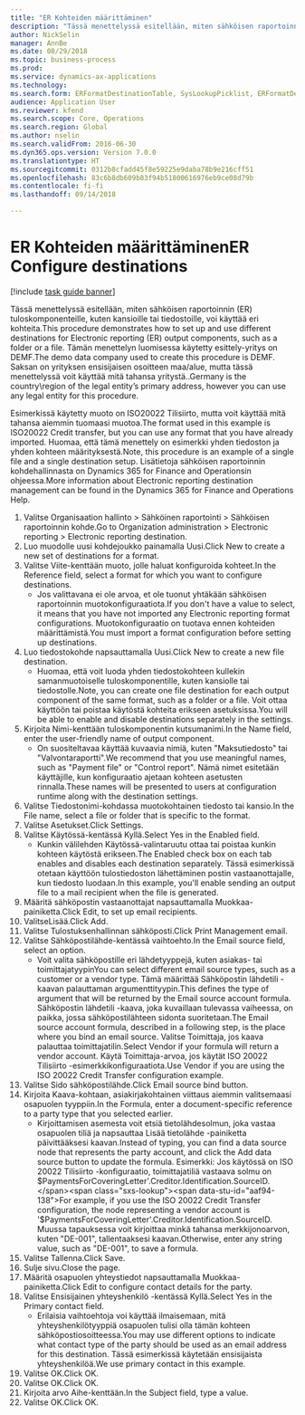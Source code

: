 ```yaml
--- 
title: "ER Kohteiden määrittäminen"
description: "Tässä menettelyssä esitellään, miten sähköisen raportoinnin (ER) tuloskomponenteille, kuten kansioille tai tiedostoille, voi käyttää eri kohteita."
author: NickSelin
manager: AnnBe
ms.date: 08/29/2018
ms.topic: business-process
ms.prod: 
ms.service: dynamics-ax-applications
ms.technology: 
ms.search.form: ERFormatDestinationTable, SysLookupPicklist, ERFormatDestinationSettings, ERFormatDestinationEmailSettings, ERExpressionDesignerFormula, SRSPrintDestinationTokens
audience: Application User
ms.reviewer: kfend
ms.search.scope: Core, Operations
ms.search.region: Global
ms.author: nselin
ms.search.validFrom: 2016-06-30
ms.dyn365.ops.version: Version 7.0.0
ms.translationtype: HT
ms.sourcegitcommit: 0312b8cfadd45f8e59225e9daba78b9e216cff51
ms.openlocfilehash: 83c6b8db609b83f94b51800616976eb9ce08d79b
ms.contentlocale: fi-fi
ms.lasthandoff: 09/14/2018

---
```

# <a name="er-configure-destinations"></a><span data-ttu-id="aaf94-103">ER Kohteiden määrittäminen</span><span class="sxs-lookup"><span data-stu-id="aaf94-103">ER Configure destinations</span></span>

[!include [task guide banner](../../includes/task-guide-banner.md)]

<span data-ttu-id="aaf94-104">Tässä menettelyssä esitellään, miten sähköisen raportoinnin (ER) tuloskomponenteille, kuten kansioille tai tiedostoille, voi käyttää eri kohteita.</span><span class="sxs-lookup"><span data-stu-id="aaf94-104">This procedure demonstrates how to set up and use different destinations for Electronic reporting (ER) output components, such as a folder or a file.</span></span> <span data-ttu-id="aaf94-105">Tämän menettelyn luomisessa käytetty esittely-yritys on DEMF.</span><span class="sxs-lookup"><span data-stu-id="aaf94-105">The demo data company used to create this procedure is DEMF.</span></span> <span data-ttu-id="aaf94-106">Saksan on yrityksen ensisijaisen osoitteen maa/alue, mutta tässä menettelyssä voit käyttää mitä tahansa yritystä..</span><span class="sxs-lookup"><span data-stu-id="aaf94-106">Germany is the country\region of the legal entity’s primary address, however you can use any legal entity for this procedure.</span></span> 

<span data-ttu-id="aaf94-107">Esimerkissä käytetty muoto on ISO20022 Tilisiirto, mutta voit käyttää mitä tahansa aiemmin tuomaasi muotoa.</span><span class="sxs-lookup"><span data-stu-id="aaf94-107">The format used in this example is ISO20022 Credit transfer, but you can use any format that you have already imported.</span></span> <span data-ttu-id="aaf94-108">Huomaa, että tämä menettely on esimerkki yhden tiedoston ja yhden kohteen määrityksestä.</span><span class="sxs-lookup"><span data-stu-id="aaf94-108">Note, this procedure is an example of a single file and a single destination setup.</span></span> <span data-ttu-id="aaf94-109">Lisätietoja sähköisen raportoinnin kohdehallinnasta on Dynamics 365 for Finance and Operationsin ohjeessa.</span><span class="sxs-lookup"><span data-stu-id="aaf94-109">More information about Electronic reporting destination management can be found in the Dynamics 365 for Finance and Operations Help.</span></span>

1. <span data-ttu-id="aaf94-110">Valitse Organisaation hallinto > Sähköinen raportointi > Sähköisen raportoinnin kohde.</span><span class="sxs-lookup"><span data-stu-id="aaf94-110">Go to Organization administration > Electronic reporting > Electronic reporting destination.</span></span>
2. <span data-ttu-id="aaf94-111">Luo muodolle uusi kohdejoukko painamalla Uusi.</span><span class="sxs-lookup"><span data-stu-id="aaf94-111">Click New to create a new set of destinations for a format.</span></span>
3. <span data-ttu-id="aaf94-112">Valitse Viite-kenttään muoto, jolle haluat konfiguroida kohteet.</span><span class="sxs-lookup"><span data-stu-id="aaf94-112">In the Reference field, select a format for which you want to configure destinations.</span></span>
    * <span data-ttu-id="aaf94-113">Jos valittavana ei ole arvoa, et ole tuonut yhtäkään sähköisen raportoinnin muotokonfiguraatiota.</span><span class="sxs-lookup"><span data-stu-id="aaf94-113">If you don't have a value to select, it means that you have not imported any Electronic reporting format configurations.</span></span> <span data-ttu-id="aaf94-114">Muotokonfiguraatio on tuotava ennen kohteiden määrittämistä.</span><span class="sxs-lookup"><span data-stu-id="aaf94-114">You must import a format configuration before setting up destinations.</span></span>  
4. <span data-ttu-id="aaf94-115">Luo tiedostokohde napsauttamalla Uusi.</span><span class="sxs-lookup"><span data-stu-id="aaf94-115">Click New to create a new file destination.</span></span>
    * <span data-ttu-id="aaf94-116">Huomaa, että voit luoda yhden tiedostokohteen kullekin samanmuotoiselle tuloskomponentille, kuten kansiolle tai tiedostolle.</span><span class="sxs-lookup"><span data-stu-id="aaf94-116">Note, you can create one file destination for each output component of the same format, such as a folder or a file.</span></span> <span data-ttu-id="aaf94-117">Voit ottaa käyttöön tai poistaa käytöstä kohteita erikseen asetuksissa.</span><span class="sxs-lookup"><span data-stu-id="aaf94-117">You will be able to enable and disable destinations separately in the settings.</span></span>  
5. <span data-ttu-id="aaf94-118">Kirjoita Nimi-kenttään tuloskomponentin kutsumanimi.</span><span class="sxs-lookup"><span data-stu-id="aaf94-118">In the Name field, enter the user-friendly name of output component.</span></span>
    * <span data-ttu-id="aaf94-119">On suositeltavaa käyttää kuvaavia nimiä, kuten "Maksutiedosto" tai "Valvontaraportti".</span><span class="sxs-lookup"><span data-stu-id="aaf94-119">We recommend that you use meaningful names, such as "Payment file" or "Control report".</span></span> <span data-ttu-id="aaf94-120">Nämä nimet esitetään käyttäjille, kun konfiguraatio ajetaan kohteen asetusten rinnalla.</span><span class="sxs-lookup"><span data-stu-id="aaf94-120">These names will be presented to users at configuration runtime along with the destination settings.</span></span>  
6. <span data-ttu-id="aaf94-121">Valitse Tiedostonimi-kohdassa muotokohtainen tiedosto tai kansio.</span><span class="sxs-lookup"><span data-stu-id="aaf94-121">In the File name, select a file or folder that is specific to the format.</span></span>
7. <span data-ttu-id="aaf94-122">Valitse Asetukset.</span><span class="sxs-lookup"><span data-stu-id="aaf94-122">Click Settings.</span></span>
8. <span data-ttu-id="aaf94-123">Valitse Käytössä-kentässä Kyllä.</span><span class="sxs-lookup"><span data-stu-id="aaf94-123">Select Yes in the Enabled field.</span></span>
    * <span data-ttu-id="aaf94-124">Kunkin välilehden Käytössä-valintaruutu ottaa tai poistaa kunkin kohteen käytöstä erikseen.</span><span class="sxs-lookup"><span data-stu-id="aaf94-124">The Enabled check box on each tab enables and disables each destination separately.</span></span> <span data-ttu-id="aaf94-125">Tässä esimerkissä otetaan käyttöön tulostiedoston lähettäminen postin vastaanottajalle, kun tiedosto luodaan.</span><span class="sxs-lookup"><span data-stu-id="aaf94-125">In this example, you'll enable sending an output file to a mail recipient when the file is generated.</span></span>  
9. <span data-ttu-id="aaf94-126">Määritä sähköpostin vastaanottajat napsauttamalla Muokkaa-painiketta.</span><span class="sxs-lookup"><span data-stu-id="aaf94-126">Click Edit, to set up email recipients.</span></span>
10. <span data-ttu-id="aaf94-127">ValitseLisää.</span><span class="sxs-lookup"><span data-stu-id="aaf94-127">Click Add.</span></span>
11. <span data-ttu-id="aaf94-128">Valitse Tulostuksenhallinnan sähköposti.</span><span class="sxs-lookup"><span data-stu-id="aaf94-128">Click Print Management email.</span></span>
12. <span data-ttu-id="aaf94-129">Valitse Sähköpostilähde-kentässä vaihtoehto.</span><span class="sxs-lookup"><span data-stu-id="aaf94-129">In the Email source  field, select an option.</span></span>
    * <span data-ttu-id="aaf94-130">Voit valita sähköpostille eri lähdetyyppejä, kuten asiakas- tai toimittajatyypin</span><span class="sxs-lookup"><span data-stu-id="aaf94-130">You can select different email source types, such as a customer or a vendor type.</span></span> <span data-ttu-id="aaf94-131">Tämä määrittää Sähköpostin lähdetili -kaavan palauttaman argumenttityypin.</span><span class="sxs-lookup"><span data-stu-id="aaf94-131">This defines the type of argument that will be returned by the Email source account formula.</span></span> <span data-ttu-id="aaf94-132">Sähköpostin lähdetili -kaava, joka kuvaillaan tulevassa vaiheessa, on paikka, jossa sähköpostilähteen sidonta suoritetaan.</span><span class="sxs-lookup"><span data-stu-id="aaf94-132">The Email source account formula, described in a following step, is the place where you bind an email source.</span></span> <span data-ttu-id="aaf94-133">Valitse Toimittaja, jos kaava palauttaa toimittajatilin.</span><span class="sxs-lookup"><span data-stu-id="aaf94-133">Select Vendor if your formula will return a vendor account.</span></span> <span data-ttu-id="aaf94-134">Käytä Toimittaja-arvoa, jos käytät ISO 20022 Tilisiirto -esimerkkikonfiguraatiota.</span><span class="sxs-lookup"><span data-stu-id="aaf94-134">Use Vendor if you are using the ISO 20022 Credit Transfer configuration example.</span></span>  
13. <span data-ttu-id="aaf94-135">Valitse Sido sähköpostilähde.</span><span class="sxs-lookup"><span data-stu-id="aaf94-135">Click Email source bind button.</span></span>
14. <span data-ttu-id="aaf94-136">Kirjoita Kaava-kohtaan, asiakirjakohtainen viittaus aiemmin valitsemaasi osapuolen tyyppiin.</span><span class="sxs-lookup"><span data-stu-id="aaf94-136">In the Formula, enter a document-specific reference to a party type that you selected earlier.</span></span>
    * <span data-ttu-id="aaf94-137">Kirjoittamisen asemesta voit etsiä tietolähdesolmun, joka vastaa osapuolen tiliä ja napsauttaa Lisää tietolähde -painiketta päivittääksesi kaavan.</span><span class="sxs-lookup"><span data-stu-id="aaf94-137">Instead of typing, you can find a data source node that represents the party account, and click the Add data source button to update the formula.</span></span> <span data-ttu-id="aaf94-138">Esimerkki: Jos käytössä on ISO 20022 Tilisiirto -konfiguraatio, toimittajatiliä vastaava solmu on $PaymentsForCoveringLetter'.Creditor.Identification.SourceID.</span><span class="sxs-lookup"><span data-stu-id="aaf94-138">For example, if you use the ISO 20022 Credit Transfer configuration, the node representing a vendor account is '$PaymentsForCoveringLetter'.Creditor.Identification.SourceID.</span></span> <span data-ttu-id="aaf94-139">Muussa tapauksessa voit kirjoittaa minkä tahansa merkkijonoarvon, kuten "DE-001", tallentaaksesi kaavan.</span><span class="sxs-lookup"><span data-stu-id="aaf94-139">Otherwise, enter any string value, such as "DE-001", to save a formula.</span></span>  
15. <span data-ttu-id="aaf94-140">Valitse Tallenna.</span><span class="sxs-lookup"><span data-stu-id="aaf94-140">Click Save.</span></span>
16. <span data-ttu-id="aaf94-141">Sulje sivu.</span><span class="sxs-lookup"><span data-stu-id="aaf94-141">Close the page.</span></span>
17. <span data-ttu-id="aaf94-142">Määritä osapuolen yhteystiedot napsauttamalla Muokkaa-painiketta.</span><span class="sxs-lookup"><span data-stu-id="aaf94-142">Click Edit to configure contact details for the party.</span></span>
18. <span data-ttu-id="aaf94-143">Valitse Ensisijainen yhteyshenkilö -kentässä Kyllä.</span><span class="sxs-lookup"><span data-stu-id="aaf94-143">Select Yes in the Primary contact field.</span></span>
    * <span data-ttu-id="aaf94-144">Erilaisia vaihtoehtoja voi käyttää ilmaisemaan, mitä yhteyshenkilötyyppiä osapuolen tulisi olla tämän kohteen sähköpostiosoitteessa.</span><span class="sxs-lookup"><span data-stu-id="aaf94-144">You may use different options to indicate what contact type of the party should be used as an email address for this destination.</span></span> <span data-ttu-id="aaf94-145">Tässä esimerkissä käytetään ensisijaista yhteyshenkilöä.</span><span class="sxs-lookup"><span data-stu-id="aaf94-145">We use primary contact in this example.</span></span>  
19. <span data-ttu-id="aaf94-146">Valitse OK.</span><span class="sxs-lookup"><span data-stu-id="aaf94-146">Click OK.</span></span>
20. <span data-ttu-id="aaf94-147">Valitse OK.</span><span class="sxs-lookup"><span data-stu-id="aaf94-147">Click OK.</span></span>
21. <span data-ttu-id="aaf94-148">Kirjoita arvo Aihe-kenttään.</span><span class="sxs-lookup"><span data-stu-id="aaf94-148">In the Subject field, type a value.</span></span>
22. <span data-ttu-id="aaf94-149">Valitse OK.</span><span class="sxs-lookup"><span data-stu-id="aaf94-149">Click OK.</span></span>


